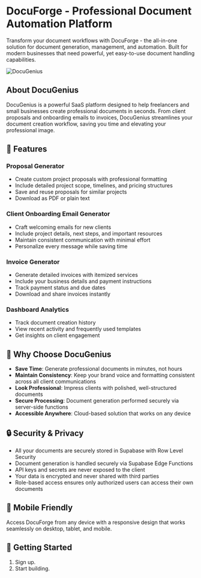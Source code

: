 # DocuForge - Professional Document Automation Platform

Transform your document workflows with DocuForge - the all-in-one solution for document generation, management, and automation. Built for modern businesses that need powerful, yet easy-to-use document handling capabilities.

![DocuGenius](https://via.placeholder.com/1200x400?text=DocuGenius)

## About DocuGenius

DocuGenius is a powerful SaaS platform designed to help freelancers and small businesses create professional documents in seconds. From client proposals and onboarding emails to invoices, DocuGenius streamlines your document creation workflow, saving you time and elevating your professional image.

## 🚀 Features

### Proposal Generator
- Create custom project proposals with professional formatting
- Include detailed project scope, timelines, and pricing structures
- Save and reuse proposals for similar projects
- Download as PDF or plain text

### Client Onboarding Email Generator
- Craft welcoming emails for new clients
- Include project details, next steps, and important resources
- Maintain consistent communication with minimal effort
- Personalize every message while saving time

### Invoice Generator
- Generate detailed invoices with itemized services
- Include your business details and payment instructions
- Track payment status and due dates
- Download and share invoices instantly

### Dashboard Analytics
- Track document creation history
- View recent activity and frequently used templates
- Get insights on client engagement

## 💎 Why Choose DocuGenius

- **Save Time**: Generate professional documents in minutes, not hours
- **Maintain Consistency**: Keep your brand voice and formatting consistent across all client communications
- **Look Professional**: Impress clients with polished, well-structured documents
- **Secure Processing**: Document generation performed securely via server-side functions
- **Accessible Anywhere**: Cloud-based solution that works on any device

## 🔒 Security & Privacy

- All your documents are securely stored in Supabase with Row Level Security
- Document generation is handled securely via Supabase Edge Functions
- API keys and secrets are never exposed to the client
- Your data is encrypted and never shared with third parties
- Role-based access ensures only authorized users can access their own documents

## 📱 Mobile Friendly

Access DocuForge from any device with a responsive design that works seamlessly on desktop, tablet, and mobile.

## 🚀 Getting Started

1. Sign up.
2. Start building.


